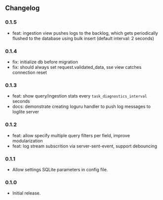 ## Changelog

### 0.1.5

- feat: ingestion view pushes logs to the backlog, which gets periodically flushed to the database using bulk insert (default interval: 2 seconds)


### 0.1.4

- fix: initialize db before migration
- fix: should always set request.validated_data, sse view catches connection reset

### 0.1.3

- feat: show query/ingestion stats every `task_diagnostics_interval` seconds
- docs: demonstrate creating loguru handler to push log messages to loglite server

### 0.1.2

- feat: allow specify multiple query filters per field, improve modularization
- feat: log stream subscrition via server-sent-event, support debouncing


### 0.1.1

- Allow settings SQLite parameters in config file.


### 0.1.0

- Initial release.
